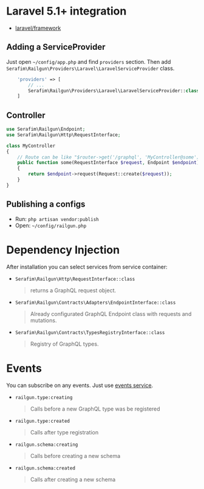 # Laravel 5.1+ integration

- [laravel/framework](https://github.com/laravel/framework)

## Adding a ServiceProvider

Just open `~/config/app.php` and find `providers` section. 
Then add `Serafim\Railgun\Providers\Laravel\LaravelServiceProvider` class.

```php
    'providers' => [
        // ...
        Serafim\Railgun\Providers\Laravel\LaravelServiceProvider::class,
    ]
``` 

## Controller

```php
use Serafim\Railgun\Endpoint;
use Serafim\Railgun\Http\RequestInterface;

class MyController
{
    // Route can be like "$router->get('/graphql', 'MyController@some');"
    public function some(RequestInterface $request, Endpoint $endpoint): array
    {
        return $endpoint->request(Request::create($request));
    }
}
```

## Publishing a configs

- Run: `php artisan vendor:publish` 
- Open: `~/config/railgun.php`

# Dependency Injection

After installation you can select services from service container: 

- `Serafim\Railgun\Http\RequestInterface::class` 
    > returns a GraphQL request object.
    
- `Serafim\Railgun\Contracts\Adapters\EndpointInterface::class` 
    > Already configurated GraphQL Endpoint class with requests and mutations.

- `Serafim\Railgun\Contracts\TypesRegistryInterface::class` 
    > Registry of GraphQL types.

# Events

You can subscribe on any events. Just use [events service](https://laravel.com/docs/5.4/events).

- `railgun.type:creating` 
    > Calls before a new GraphQL type was be registered
    
- `railgun.type:created` 
    > Calls after type registration
    
- `railgun.schema:creating` 
    > Calls before creating a new schema
    
- `railgun.schema:created` 
    > Calls after creating a new schema
